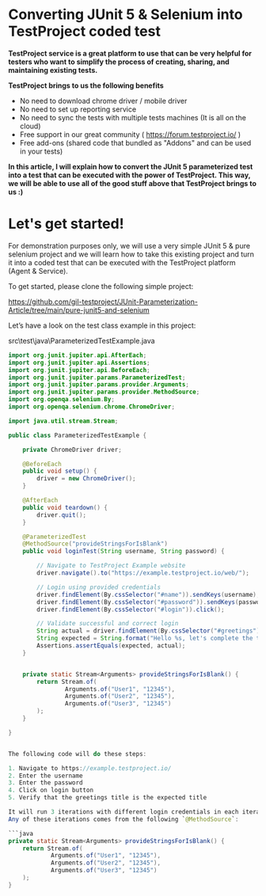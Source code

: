 
# Converting JUnit 5 & Selenium into TestProject coded test

**TestProject service is a great platform to use that can be very helpful for testers who want to simplify the process of creating, sharing, and maintaining existing tests.**

**TestProject brings to us the following benefits**

* No need to download chrome driver / mobile driver
* No need to set up reporting service
* No need to sync the tests with multiple tests machines (It is all on the cloud)
* Free support in our great community ( https://forum.testproject.io/ )
* Free add-ons (shared code that bundled as "Addons" and can be used in your tests)

**In this article, I will explain how to convert the JUnit 5 parameterized test into a test that can be executed with the power of TestProject. 
This way, we will be able to use all of the good stuff above that TestProject brings to us :)**


# Let's get started!

For demonstration purposes only, we will use a very simple JUnit 5 & pure selenium project and we will learn how to take this existing project and turn it into a coded test that can be executed with the TestProject platform (Agent & Service).

To get started, please clone the following simple project:

https://github.com/gil-testproject/JUnit-Parameterization-Article/tree/main/pure-junit5-and-selenium


Let’s have a look on the test class example in this project:


src\test\java\ParameterizedTestExample.java

```java
import org.junit.jupiter.api.AfterEach;
import org.junit.jupiter.api.Assertions;
import org.junit.jupiter.api.BeforeEach;
import org.junit.jupiter.params.ParameterizedTest;
import org.junit.jupiter.params.provider.Arguments;
import org.junit.jupiter.params.provider.MethodSource;
import org.openqa.selenium.By;
import org.openqa.selenium.chrome.ChromeDriver;

import java.util.stream.Stream;

public class ParameterizedTestExample {

    private ChromeDriver driver;

    @BeforeEach
    public void setup() {
        driver = new ChromeDriver();
    }

    @AfterEach
    public void teardown() {
        driver.quit();
    }

    @ParameterizedTest
    @MethodSource("provideStringsForIsBlank")
    public void loginTest(String username, String password) {

        // Navigate to TestProject Example website
        driver.navigate().to("https://example.testproject.io/web/");

        // Login using provided credentials
        driver.findElement(By.cssSelector("#name")).sendKeys(username);
        driver.findElement(By.cssSelector("#password")).sendKeys(password);
        driver.findElement(By.cssSelector("#login")).click();

        // Validate successful and correct login
        String actual = driver.findElement(By.cssSelector("#greetings")).getText();
        String expected = String.format("Hello %s, let's complete the test form:", username);
        Assertions.assertEquals(expected, actual);
    }


    private static Stream<Arguments> provideStringsForIsBlank() {
        return Stream.of(
                Arguments.of("User1", "12345"),
                Arguments.of("User2", "12345"),
                Arguments.of("User3", "12345")
        );
    }

}


The following code will do these steps:

1. Navigate to https://example.testproject.io/
2. Enter the username
3. Enter the password
4. Click on login button
5. Verify that the greetings title is the expected title

It will run 3 iterations with different login credentials in each iteration.
Any of these iterations comes from the following `@MethodSource`:

```java
private static Stream<Arguments> provideStringsForIsBlank() {
    return Stream.of(
            Arguments.of("User1", "12345"),
            Arguments.of("User2", "12345"),
            Arguments.of("User3", "12345")
    );
}
```
